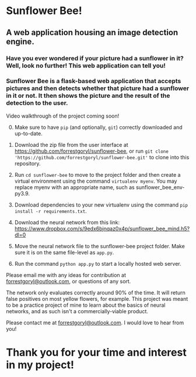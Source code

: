 <!-- Title -->
# Sunflower Bee!
## A web application housing an image detection engine.

<!-- Intro -->
### Have you ever wondered if your picture had a sunflower in it? Well, look no further! This web application can tell you!

### Sunflower Bee is a flask-based web application that accepts pictures and then detects whether that picture had a sunflower in it or not. It then shows the picture and the result of the detection to the user.

<!-- Video -->
Video walkthrough of the project coming soon!

<!-- Installation Instructions -->
0. Make sure to have `pip` (and optionally, `git`) correctly downloaded and up-to-date.
1. Download the zip file from the user interface at https://github.com/forrestgoryl/sunflower-bee, 
or run `git clone 'https://github.com/forrestgoryl/sunflower-bee.git'` to clone into this repository.

2. Run  `cd sunflower-bee` to move to the project folder and then create a virtual environment using the command `virtualenv myenv`.
You may replace myenv with an appropriate name, such as sunflower_bee_env-py3.9.

3. Download dependencies to your new virtualenv using the command `pip install -r requirements.txt`.

4. Download the neural network from this link:
https://www.dropbox.com/s/9edx6bjnqaz0x4p/sunflower_bee_mind.h5?dl=0

5. Move the neural network file to the sunflower-bee project folder. Make sure it is on the same file-level as `app.py`.

6. Run the command `python app.py` to start a locally hosted web server.

<!-- Contributor Expectations -->
Please email me with any ideas for contribution at forrestgoryl@outlook.com, or questions of any sort.

<!-- Known Issues -->
The network only evaluates correctly around 90% of the time. It will return false positives on most yellow flowers, for example. This project was meant to be a practice project of mine to learn about the basics of neural networks, and as such isn't a commercially-viable product.

<!-- Contact Me -->
Please contact me at forrestgoryl@outlook.com. I would love to hear from you!

# Thank you for your time and interest in my project!
